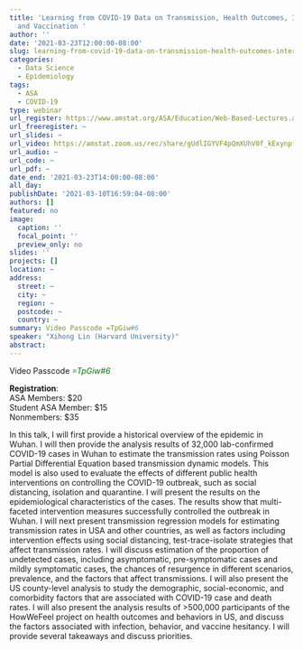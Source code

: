 ```yaml
---
title: 'Learning from COVID-19 Data on Transmission, Health Outcomes, Interventions
  and Vaccination '
author: ''
date: '2021-03-23T12:00:00-08:00'
slug: learning-from-covid-19-data-on-transmission-health-outcomes-interventions-and-vaccination
categories:
  - Data Science
  - Epidemiology
tags:
  - ASA
  - COVID-19
type: webinar
url_register: https://www.amstat.org/ASA/Education/Web-Based-Lectures.aspx#LCDTHOIV
url_freeregister: ~
url_slides: ~
url_video: https://amstat.zoom.us/rec/share/gUdlIGYVF4pQmXUhV0f_kExynpf3knNlPTeRl2_cQhOiMdCq2oy-qzBpW6VLgSiO.iamhbBsT9BMAG-bt
url_audio: ~
url_code: ~
url_pdf: ~
date_end: '2021-03-23T14:00:00-08:00'
all_day: 
publishDate: '2021-03-10T16:59:04-08:00'
authors: []
featured: no
image:
  caption: ''
  focal_point: ''
  preview_only: no
slides: ''
projects: []
location: ~
address:
  street: ~
  city: ~
  region: ~
  postcode: ~
  country: ~
summary: Video Passcode =TpGiw#6
speaker: "Xihong Lin (Harvard University)"  
abstract: 
---
```

Video Passcode <span style="color: green;">*=TpGiw#6*</span>  
<!--more-->
**Registration**:    
ASA Members: $20  
Student ASA Member: $15  
Nonmembers: $35  

In this talk, I will first provide a historical overview of the epidemic in Wuhan. I will then provide the analysis results of 32,000 lab-confirmed COVID-19 cases in Wuhan to estimate the transmission rates using Poisson Partial Differential Equation based transmission dynamic models. This model is also used to evaluate the effects of different public health interventions on controlling the COVID-19 outbreak, such as social distancing, isolation and quarantine. I will present the results on the epidemiological characteristics of the cases. The results show that multi-faceted intervention measures successfully controlled the outbreak in Wuhan. I will next present transmission regression models for estimating transmission rates in USA and other countries, as well as factors including intervention effects using social distancing, test-trace-isolate strategies that affect transmission rates. I will discuss estimation of the proportion of undetected cases, including asymptomatic, pre-symptomatic cases and mildly symptomatic cases, the chances of resurgence in different scenarios, prevalence, and the factors that affect transmissions. I will also present the US county-level analysis to study the demographic, social-economic, and comorbidity factors that are associated with COVID-19 case and death rates. I will also present the analysis results of >500,000 participants of the HowWeFeel project on health outcomes and behaviors in US, and discuss the factors associated with infection, behavior, and vaccine hesitancy. I will provide several takeaways and discuss priorities.
